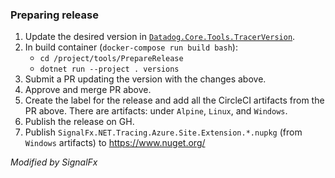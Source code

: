 ### Preparing release

1. Update the desired version in [`Datadog.Core.Tools.TracerVersion`](../tools/Datadog.Core.Tools/TracerVersion.cs).
2. In build container (`docker-compose run build bash`):
    * `cd /project/tools/PrepareRelease`
    * `dotnet run --project . versions`
3. Submit a PR updating the version with the changes above.
4. Approve and merge PR above.
5. Create the label for the release and add all the CircleCI artifacts from the PR above.
There are artifacts: under `Alpine`, `Linux`, and `Windows`.
6. Publish the release on GH.
7. Publish `SignalFx.NET.Tracing.Azure.Site.Extension.*.nupkg` (from `Windows` artifacts) to https://www.nuget.org/

*Modified by SignalFx*